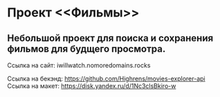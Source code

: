 # Проект <<Фильмы>>
## Небольшой проект для поиска и сохранения фильмов для будщего просмотра. ##

Ссылка на сайт: iwillwatch.nomoredomains.rocks

Ссылка на бекэнд: https://github.com/Highrens/movies-explorer-api
Ссылка на макет: https://disk.yandex.ru/d/1Nc3clsBkiro-w
